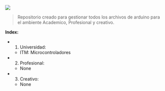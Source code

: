 ![](https://upload.wikimedia.org/wikipedia/commons/4/42/Arduino_Uno_logo.png)

> Repositorio creado para gestionar todos los archivos de arduino para el ambiente Academico, Profesional y creativo.

**Index:**
                
+ 1. Universidad:

    + ITM: Microcontroladores
    
+ 2. Profesional:
    + None

+ 3. Creativo:
    + None
